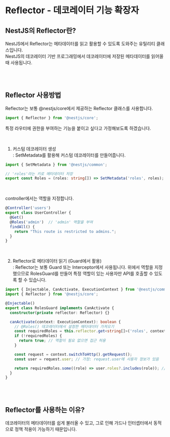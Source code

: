 # Reflector - 데코레이터 기능 확장자

## NestJS의 Reflector란?

NestJS에서 Reflector는 메타데이터를 읽고 활용할 수 있도록 도와주는 유틸리티 클래스입니다.  
NestJS의 데코레이터 기반 프로그래밍에서 데코레이터에 저장된 메타데이터를 읽어올 때 사용됩니다.

<br>
<br>

## Reflector 사용방법

Reflector는 보통 @nestjs/core에서 제공하는 Reflector 클래스를 사용합니다.  

```typescript
import { Reflector } from '@nestjs/core';
```

특정 라우터에 권한을 부여하는 기능을 붙이고 싶다고 가정해보도록 하겠습니다.  

<br>

1. 커스텀 데코레이터 생성  
: SetMetadata를 활용해 커스텀 데코레이터를 만들어줍니다.  

```typescript
import { SetMetadata } from '@nestjs/common';

// 'roles'라는 키로 메타데이터 저장
export const Roles = (roles: string[]) => SetMetadata('roles', roles);
```

<br>

controller에서는 역할을 지정합니다.

```typescript
@Controller('users')
export class UserController {
  @Get()
  @Roles('admin')  // 'admin' 역할을 부여
  findAll() {
    return "This route is restricted to admins.";
  }
}
```

<br>

2. Reflector로 메타데이터 읽기 (Guard에서 활용)  
: Reflector는 보통 Guard 또는 Interceptor에서 사용됩니다.
위에서 역할을 지정했으므로 RolesGuard를 만들어 특정 역할이 있는 사용자만 API를 호출할 수 있도록 할 수 있습니다.  

```typescript
import { Injectable, CanActivate, ExecutionContext } from '@nestjs/common';
import { Reflector } from '@nestjs/core';

@Injectable()
export class RolesGuard implements CanActivate {
  constructor(private reflector: Reflector) {}

  canActivate(context: ExecutionContext): boolean {
    // @Roles() 데코레이터에서 설정한 메타데이터 가져오기
    const requiredRoles = this.reflector.get<string[]>('roles', context.getHandler());
    if (!requiredRoles) {
      return true; // 역할이 필요 없으면 접근 허용
    }

    const request = context.switchToHttp().getRequest();
    const user = request.user; // 가정: request.user에 사용자 정보가 있음

    return requiredRoles.some((role) => user.roles?.includes(role)); // 사용자 역할 검사
  }
}
```

<br>
<br>

## Reflector를 사용하는 이유?

데코레이터의 메타데이터를 쉽게 불러올 수 있고, 그로 인해 가드나 인터셉터에서 동적으로 정책 적용이 가능하기 때문입니다.
